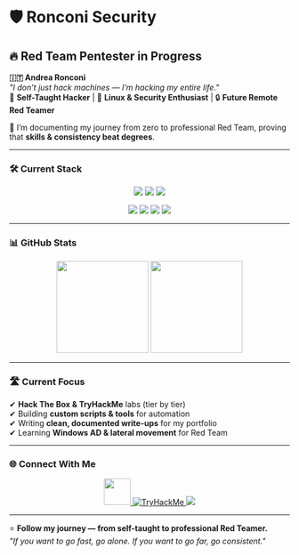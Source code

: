 # 🛡️ Ronconi Security

## 🔥 Red Team Pentester in Progress

**🇮🇹 Andrea Ronconi**  
*"I don’t just hack machines — I’m hacking my entire life."*  
🧠 **Self-Taught Hacker** | 🐧 **Linux & Security Enthusiast** | 🔒 **Future Remote Red Teamer**  

💬 I’m documenting my journey from zero to professional Red Team, proving that **skills & consistency beat degrees**.

---

### 🛠️ Current Stack

<p align="center">
  <img src="https://skillicons.dev/icons?i=linux,python,bash" />
  <img src="https://skillicons.dev/icons?i=windows" />
  <img src="https://skillicons.dev/icons?i=git,github" />
</p>

<p align="center">
  <img src="https://img.shields.io/badge/Nmap-23E5DB?style=for-the-badge&logo=nmap&logoColor=white" />
  <img src="https://img.shields.io/badge/Metasploit-2C3E50?style=for-the-badge&logo=metasploit&logoColor=blue" />
  <img src="https://img.shields.io/badge/Burp%20Suite-FF6633?style=for-the-badge&logo=burp-suite&logoColor=white" />
  <img src="https://img.shields.io/badge/Active%20Directory-0078D6?style=for-the-badge&logo=microsoft&logoColor=white" />
</p>

---

### 📊 GitHub Stats

<p align="center">
  <img src="https://github-readme-stats.vercel.app/api?username=ronconi-sec&show_icons=true&theme=tokyonight" height="165">
  <img src="https://github-readme-stats.vercel.app/api/top-langs/?username=ronconi-sec&layout=compact&theme=tokyonight" height="165">
</p>

---

### 🛣️ Current Focus

✔ **Hack The Box & TryHackMe** labs (tier by tier)  
✔ Building **custom scripts & tools** for automation  
✔ Writing **clean, documented write-ups** for my portfolio  
✔ Learning **Windows AD & lateral movement** for Red Team  

---

### 🌐 Connect With Me

<p align="center">
  <a href="mailto:andrea.ronconi.dev@proton.me">
    <img src="https://skillicons.dev/icons?i=protonmail" width="48"/>
  </a>
  <a href="https://tryhackme.com/p/ronconi.sec">
    <img src="https://tryhackme-badges.s3.amazonaws.com/ronconi.sec.png" alt="TryHackMe">
  </a>
  <a href="https://www.hackthebox.com/">
    <img src="https://img.shields.io/badge/Hack%20The%20Box-Training-green?style=for-the-badge&logo=hack-the-box" />
  </a>
</p>

---

⭐ **Follow my journey — from self-taught to professional Red Teamer.**  
*"If you want to go fast, go alone. If you want to go far, go consistent."*
